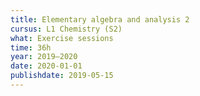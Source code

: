 ```yaml
---
title: Elementary algebra and analysis 2
cursus: L1 Chemistry (S2)
what: Exercise sessions
time: 36h
year: 2019–2020
date: 2020-01-01
publishdate: 2019-05-15
---
```

